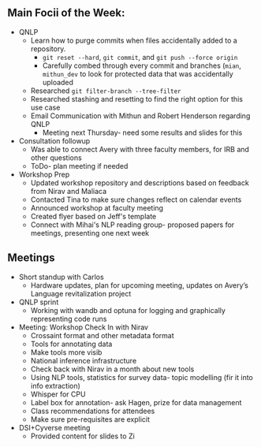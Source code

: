 ## Main Focii of the Week:
- QNLP
  - Learn how to purge commits when files accidentally added to a repository.
    - `git reset --hard`, `git commit`, and `git push --force origin`
    - Carefully combed through every commit and branches (`mian`, `mithun_dev` to look for protected data that was accidentally uploaded
  - Researched  `git filter-branch --tree-filter`
  - Researched stashing and resetting to find the right option for this use case
  - Email Communication with Mithun and Robert Henderson regarding QNLP
    - Meeting next Thursday- need some results and slides for this 
- Consultation followup
  - Was able to connect Avery with three faculty members, for IRB and other questions
  - ToDo- plan meeting if needed 
- Workshop Prep
  - Updated workshop repository and descriptions based on feedback from Nirav and Maliaca
  - Contacted Tina to make sure changes reflect on calendar events 
  - Announced workshop at faculty meeting
  - Created flyer based on Jeff's template
  - Connect with Mihai's NLP reading group- proposed papers for meetings, presenting one next week

## Meetings
- Short standup with Carlos
  - Hardware updates, plan for upcoming meeting, updates on Avery’s Language revitalization project
- QNLP sprint
  - Working with wandb and optuna for logging and graphically representing code runs
- Meeting: Workshop Check In with Nirav
  - Crossaint format and other metadata format
  - Tools for annotating data
  - Make tools more visib
  - National inference infrastructure
  - Check back with Nirav in a month about new tools
  - Using NLP tools, statistics for survey data- topic modelling (fir it into info extraction)
  - Whisper for CPU
  - Label box for annotation- ask Hagen, prize for data management
  - Class recommendations for attendees
  - Make sure pre-requisites are explicit
- DSI+Cyverse meeting
  - Provided content for slides to Zi 


